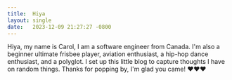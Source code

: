 ```yaml
---
title:  Hiya
layout: single
date:   2023-12-09 21:27:27 -0800
---
```

Hiya, my name is Carol, I am a software engineer from Canada. I'm also a beginner ultimate frisbee player, aviation enthusiast, a hip-hop dance enthusiast, and a polyglot. I set up this little blog to capture thoughts I have on random things. Thanks for popping by, I'm glad you came! :heart::heart::heart:
